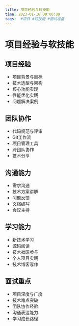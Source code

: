 ```yaml
---
title: 项目经验与软技能
time: 2023-01-18 00:00:00
tags:  #项目 #软技能 #面试准备
---
```


# 项目经验与软技能

## 项目经验
- 项目背景与目标
- 技术选型与架构
- 核心功能实现
- 性能优化实践
- 问题解决案例

## 团队协作
- 代码规范与评审
- Git工作流
- 项目管理工具
- 跨团队协作
- 技术分享

## 沟通能力
- 需求沟通
- 技术方案讲解
- 问题反馈
- 文档编写
- 会议主持

## 学习能力
- 新技术学习
- 源码阅读
- 技术社区参与
- 个人项目实践
- 技术博客写作

## 面试重点
- 项目深度与广度
- 技术难点突破
- 团队协作经验
- 沟通表达能力
- 学习成长路径
